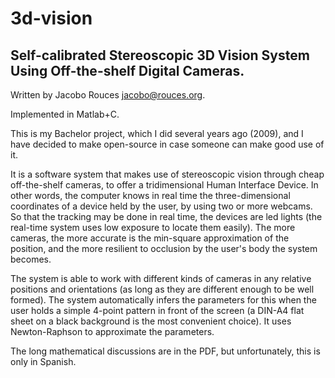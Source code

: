 # 3d-vision

## Self-calibrated Stereoscopic 3D Vision System Using Off-the-shelf Digital Cameras. 

Written by Jacobo Rouces <jacobo@rouces.org>.


Implemented in Matlab+C.

This is my Bachelor project, which I did several years ago (2009), and I have decided to make open-source in case someone can make good use of it.

It is a software system that makes use of stereoscopic vision through cheap off-the-shelf cameras, to offer a tridimensional Human Interface Device. In other words, the computer knows in real time the three-dimensional coordinates of a device held by the user, by using two or more webcams. So that the tracking may be done in real time, the devices are led lights (the real-time system uses low exposure to locate them easily). The more cameras, the more accurate is the min-square approximation of the position, and the more resilient to occlusion by the user's body the system becomes.

The system is able to work with different kinds of cameras in any relative positions and orientations (as long as they are different enough to be well formed). The system automatically infers the parameters for this when the user holds a simple 4-point pattern in front of the screen (a DIN-A4 flat sheet on a black background is the most convenient choice). It uses Newton-Raphson to approximate the parameters.

The long mathematical discussions are in the PDF, but unfortunately, this is only in Spanish.
